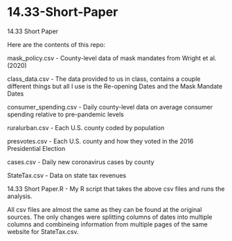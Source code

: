 # 14.33-Short-Paper
14.33 Short Paper

Here are the contents of this repo:

mask_policy.csv - County-level data of mask mandates from Wright et al. (2020)

class_data.csv - The data provided to us in class, contains a couple different things but all I use is the Re-opening Dates and the Mask Mandate Dates

consumer_spending.csv - Daily county-level data on average consumer spending relative to pre-pandemic levels

ruralurban.csv - Each U.S. county coded by population

presvotes.csv - Each U.S. county and how they voted in the 2016 Presidential Election

cases.csv - Daily new coronavirus cases by county

StateTax.csv - Data on state tax revenues

14.33 Short Paper.R - My R script that takes the above csv files and runs the analysis. 

All csv files are almost the same as they can be found at the original sources. The only changes were splitting columns of dates into multiple columns and combineing information from multiple pages of the same website for StateTax.csv.

